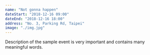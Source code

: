 ```yaml
---
name: "Not gonna happen"
dateStart: "2018-12-16 09:00"
dateEnd: "2018-12-16 18:00"
address: "No. 3, Parking Rd, Taipei"
image: "./img.jpg"
---
```

Description of the sample event is very important and contains many meaningful words.
